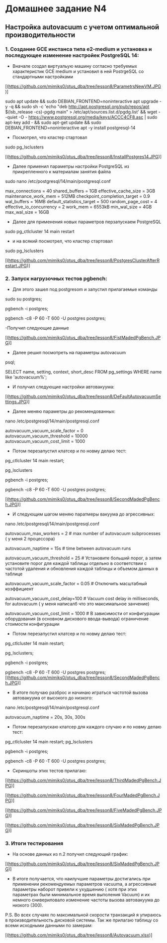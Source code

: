# Домашнее задание N4
## Настройка autovacuum с учетом оптимальной производительности

### 1.  Создание GCE инстанса типа e2-medium и установка и поcледующее изменение настройек PostgreSQL 14:

- Вначале создал  виртуальую машину согласно требуемых характеристик GCE medium и установил в ней PostrgeSQL со стандартными настройками

[(https://github.com/mimiks0/otus_dba/tree/lesson8/ParametrsNewVM.JPG)]

sudo apt update && sudo DEBIAN_FRONTEND=noninteractive apt upgrade -y -q && sudo sh -c 'echo "deb http://apt.postgresql.org/pub/repos/apt $(lsb_release -cs)-pgdg main" > /etc/apt/sources.list.d/pgdg.list' && wget --quiet -O - https://www.postgresql.org/media/keys/ACCC4CF8.asc | sudo apt-key add - && sudo apt-get update && sudo DEBIAN_FRONTEND=noninteractive apt -y install postgresql-14

- Посмотрел, что кластер стартовал

sudo pg_lsclusters


[(https://github.com/mimiks0/otus_dba/tree/lesson8/InstallPostgres14.JPG)]


- Далее применил параметры настройки PostgreSQL из прикрепленного к материалам занятия файла

sudo nano /etc/postgresql/14/main/postgresql.conf
 
 max_connections = 40 
shared_buffers = 1GB 
effective_cache_size = 3GB
maintenance_work_mem = 512MB 
checkpoint_completion_target = 0.9 
wal_buffers = 16MB 
default_statistics_target = 500
random_page_cost = 4
effective_io_concurrency = 2
work_mem = 6553kB 
min_wal_size = 4GB 
max_wal_size = 16GB


- Далее для применения новых параметров перзапускаем PostgreSQL

sudo pg_ctlcluster 14 main restart

-  и на всякий посмотрел, что кластер стартовал

sudo pg_lsclusters


[(https://github.com/mimiks0/otus_dba/tree/lesson8/PostgresClusterAfterRestart.JPG)]



### 2.  Запуск  нагрузочных тестов pgbench:

- Для этого  зашел под postgresom и запустил прилагаемые команды 

sudo su postgres;

pgbench  -i postgres;

pgbench -c8 -P 60 -T 600 -U postgres postgres;

-Получил следующие данные


[(https://github.com/mimiks0/otus_dba/tree/lesson8/FistMadedPgBench.JPG)]


- Далее решил  посмотреть на  параметры autovacuum

psql;

SELECT name, setting, context, short_desc FROM pg_settings WHERE name like 'autovacuum%';

- И получил следующие настройки автовакуума:

[(https://github.com/mimiks0/otus_dba/tree/lesson8/DeFaultAutovacuumSettings.JPG)]


 - Далее меняю  параметры до рекомендованных:
 
 nano /etc/postgresql/14/main/postgresql.conf
 
autovacuum_vacuum_scale_factor = 0   
autovacuum_vacuum_threshold = 10000   
autovacuum_vacuum_cost_limit = 1000

 
 - Потом перезапустил клатсер и по новму делаю тест:

pg_ctlcluster 14 main restart;

pg_lsclusters

pgbench  -i postgres;

pgbench -c8 -P 60 -T 600 -U postgres postgres;

 [(https://github.com/mimiks0/otus_dba/tree/lesson8/SecondMadedPgBench.JPG)]
 
 -  И следующим шагом меняю  паратмеры вакуума до агрессивных:
 
nano /etc/postgresql/14/main/postgresql.conf
 
autovacuum_max_workers = 2            # max number of autovacuum subprocesses ( у меня 2 процессора)

autovacuum_naptime = 15s              # time between autovacuum runs

autovacuum_vacuum_threshold = 25      # Установите больший порог, а затем установите порог для каждой таблицы отдельно в соответствии с частотой удаления и обновления каждой таблицы и объемом данных в таблице

autovacuum_vacuum_scale_factor = 0.05 # Отключить масштабный коэффициент

autovacuum_vacuum_cost_delay=100    #  Vacuum cost delay in milliseconds, for autovacuum ( у меня написалб что это максимальное занчение)

autovacuum_vacuum_cost_limit = 1000   # В зависимости от конфигурации оборудования (в основном дискового ввода-вывода) ограничение стоимости конфигурации

 
 - Потом перезапустил клатсер и по новму делаю тест:

pg_ctlcluster 14 main restart;

pg_lsclusters;

pgbench  -i postgres;

pgbench -c8 -P 60 -T 600 -U postgres postgres;
 [(https://github.com/mimiks0/otus_dba/tree/lesson8/SecondMadedPgBench.JPG)]
 
 - В итоге получаю разброс и начинаю  играться частотой вызова автовакуума от высокого до низкого:

nano /etc/postgresql/14/main/postgresql.conf

autovacuum_naptime = 20s, 30s, 300s 
 
- Потом перезапускаю  клатсер для каждого случаю и по новму делаю тест:

pg_ctlcluster 14 main restart;
pg_lsclusters

pgbench  -i postgres;

pgbench -c8 -P 60 -T 600 -U postgres postgres;
- Скриншоты этих тестов прилагаю:

[(https://github.com/mimiks0/otus_dba/tree/lesson8/ThirdMadedPgBench.JPG)]
 
[(https://github.com/mimiks0/otus_dba/tree/lesson8/FourMadedPgBench.JPG)]

[(https://github.com/mimiks0/otus_dba/tree/lesson8/FiveMadedPgBench.JPG)]

[(https://github.com/mimiks0/otus_dba/tree/lesson8/SixMadedPgBench.JPG)]


### 3.   Итоги тестирования

- На основе данных из п.2  получил следующий график:

  
 [(https://github.com/mimiks0/otus_dba/tree/lesson8/SixMadedPgBench.JPG)]


- В итоге получается, что наилучшие параметры достигались при применении рекомендуемых параметров vacuumа, а агрессивные параметры наборот привели к  ухудшению ( хотя при этих параметрах были минимальное время выполения Vacuum) и   их немного снивериловало изменение частоты вызова автовакуума до низкого (300).
 

 P.S.   Во всех случаях по максимальной скорости транзакций я упираюсь в производительность дисковой системы.
 Так же прилагаю таблицу со всеми исходными данными по замерам:
 
 [(https://github.com/mimiks0/otus_dba/tree/lesson8/Autovacuum.xlsx)]
 